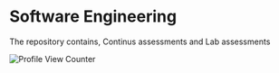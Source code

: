 # Software Engineering
The repository contains, 
Continus assessments and Lab assessments

![Profile View Counter](https://komarev.com/ghpvc/?username=notsointresting)
